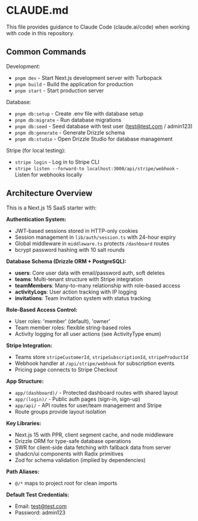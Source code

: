 # CLAUDE.md

This file provides guidance to Claude Code (claude.ai/code) when working with code in this repository.

## Common Commands

Development:
- `pnpm dev` - Start Next.js development server with Turbopack
- `pnpm build` - Build the application for production
- `pnpm start` - Start production server

Database:
- `pnpm db:setup` - Create .env file with database setup
- `pnpm db:migrate` - Run database migrations
- `pnpm db:seed` - Seed database with test user (test@test.com / admin123)
- `pnpm db:generate` - Generate Drizzle schema
- `pnpm db:studio` - Open Drizzle Studio for database management

Stripe (for local testing):
- `stripe login` - Log in to Stripe CLI
- `stripe listen --forward-to localhost:3000/api/stripe/webhook` - Listen for webhooks locally

## Architecture Overview

This is a Next.js 15 SaaS starter with:

**Authentication System:**
- JWT-based sessions stored in HTTP-only cookies
- Session management in `lib/auth/session.ts` with 24-hour expiry
- Global middleware in `middleware.ts` protects `/dashboard` routes
- bcrypt password hashing with 10 salt rounds

**Database Schema (Drizzle ORM + PostgreSQL):**
- **users**: Core user data with email/password auth, soft deletes
- **teams**: Multi-tenant structure with Stripe integration
- **teamMembers**: Many-to-many relationship with role-based access
- **activityLogs**: User action tracking with IP logging
- **invitations**: Team invitation system with status tracking

**Role-Based Access Control:**
- User roles: 'member' (default), 'owner'
- Team member roles: flexible string-based roles
- Activity logging for all user actions (see ActivityType enum)

**Stripe Integration:**
- Teams store `stripeCustomerId`, `stripeSubscriptionId`, `stripeProductId`
- Webhook handler at `/api/stripe/webhook` for subscription events
- Pricing page connects to Stripe Checkout

**App Structure:**
- `app/(dashboard)/` - Protected dashboard routes with shared layout
- `app/(login)/` - Public auth pages (sign-in, sign-up)
- `app/api/` - API routes for user/team management and Stripe
- Route groups provide layout isolation

**Key Libraries:**
- Next.js 15 with PPR, client segment cache, and node middleware
- Drizzle ORM for type-safe database operations
- SWR for client-side data fetching with fallback data from server
- shadcn/ui components with Radix primitives
- Zod for schema validation (implied by dependencies)

**Path Aliases:**
- `@/*` maps to project root for clean imports

**Default Test Credentials:**
- Email: test@test.com
- Password: admin123